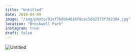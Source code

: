 ```yaml
---
title: "Untitled"
date: 2018-04-09
image: "/img/photo/91ef7b8bb4616f8cec5dd2373f7d2384.jpg"
location: "Brockwell Park"
instagram: true
draft: false
---
```


![Untitled](/img/photo/91ef7b8bb4616f8cec5dd2373f7d2384.jpg)
